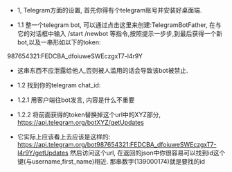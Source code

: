 - 1, Telegram方面的设置, 首先你得有个telegram账号并安装好桌面端.

- 1.1 整一个telegram bot, 可以通过点击这里来创建:TelegramBotFather, 在与它的对话框中输入 /start /newbot 等指令,按照提示一步步,到最后获得一个新bot,以及一串形如以下的token:

987654321:FEDCBA_dfoiuweSWEczgxT7-l4r9Y

- 这串东西不应泄露给他人,否则被人滥用的话会导致该bot被禁止.

- 1.2 找到你的telegram chat_id:

- 1.2.1 用客户端往bot发言, 内容是什么不重要

- 1.2.2 将前面获得的token替换掉这个url中的XYZ部分, https://api.telegram.org/botXYZ/getUpdates

- 它实际上应该看上去应该是这样的: https://api.telegram.org/bot987654321:FEDCBA_dfoiuweSWEczgxT7-l4r9Y/getUpdates 然后访问这个url, 在返回的json中你很容易可以找到id这个键(与username,first_name)相近. 那串数字(139000174)就是要找的id
